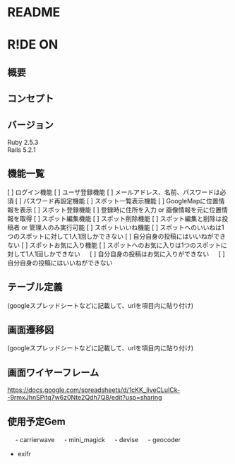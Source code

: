 # README

# R!DE ON

## 概要

## コンセプト

## バージョン
Ruby 2.5.3  
Rails 5.2.1  

## 機能一覧
  [ ] ログイン機能
  [ ] ユーザ登録機能
     [ ] メールアドレス、名前、パスワードは必須
  [ ] パスワード再設定機能
  [ ] スポット一覧表示機能
     [ ] GoogleMapに位置情報を表示
  [ ] スポット登録機能
     [ ] 登録時に住所を入力 or 画像情報を元に位置情報を取得
  [ ] スポット編集機能
  [ ] スポット削除機能
    [ ] スポット編集と削除は投稿者 or 管理人のみ実行可能
  [ ] スポットいいね機能
      [ ] スポットへのいいねは1つのスポットに対して1人1回しかできない
      [ ] 自分自身の投稿にはいいねができない
  [ ] スポットお気に入り機能
      [ ] スポットへのお気に入りは1つのスポットに対して1人1回しかできない
　     [ ] 自分自身の投稿はお気に入りができない
　 [ ] 自分自身の投稿にはいいねができない

## テーブル定義
   (googleスプレッドシートなどに記載して、urlを項目内に貼り付け)

## 画面遷移図
  (googleスプレッドシートなどに記載して、urlを項目内に貼り付け)

## 画面ワイヤーフレーム
  https://docs.google.com/spreadsheets/d/1cKK_IiveCLuICk--9rmxJhnSPitq7w6z0Nte2Qdh7Q8/edit?usp=sharing

## 使用予定Gem
　 - carrierwave
　 - mini_magick
　 - devise
　 - geocoder
   - exifr